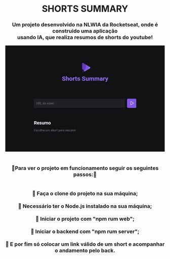 <h1 align="center">SHORTS SUMMARY</h1>
<h3 align="center">Um projeto desenvolvido na NLWIA da Rocketseat, onde é construido uma aplicação<br/>usando IA, que realiza resumos de shorts do youtube!</h3>
<div align="center"><img src="./assets/print.png"/></div>
<h1>
<h3 align="center">🔹Para ver o projeto em funcionamento seguir os seguintes passos:🔹<br/><br/>
                    <br/>🔸 Faça o clone do projeto na sua máquina; <br/>
                    <br/>🔸 Necessário ter o Node.js instalado na sua máquina; <br/>
                    <br/>🔸 Iniciar o projeto com "npm rum web"; <br/>
                    <br/>🔸 Iniciar o backend com "npm rum server"; <br/>
                    <br/>🔸 E por fim só colocar um link válido de um short e acompanhar o andamento pelo back.
</h3>
